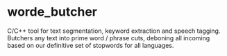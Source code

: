 # worde_butcher
C/C++ tool for text segmentation, keyword extraction and speech tagging. Butchers any text into prime word / phrase cuts, deboning all incoming based on our definitive set of stopwords for all languages.
